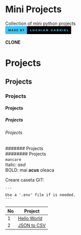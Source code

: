 # Mini Projects
 Collection of mini python projects
 <br>
 <img src="badge.svg" width= "208"/>

 **CLONE**
 <br>

[//]: # (tot mai mic)
 # Projects<br>
 ## Projects<br>
 ### Projects<br>
 #### Projects<br>
 ##### Projects<br>
 ###### Projects<br>
 ####### Projects<br>
 ######## Projects<br>
    ```
     mancare
    ```
 <br>
 Italic: <i>asd</i>
 <br>
 BOLD: mai <b>acus</b> oleaca

Creare caseta GIT:

    ```
    Use a '.env' file if is needed.
    ```


| No  | Project                                                                                                      |
|-----|--------------------------------------------------------------------------------------------------------------|
| 1   | [Hello World](https://github.com/Python-World/python-mini-projects/tree/master/projects/Hello)               |
| 2   | [JSON to CSV](https://github.com/Python-World/python-mini-projects/tree/master/projects/Convert_JSON_to_CSV) |
